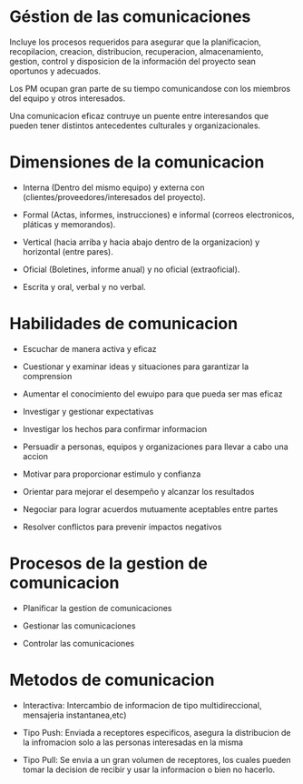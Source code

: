 # Géstion de las comunicaciones

Incluye los procesos requeridos para asegurar que la planificacion, recopilacion,
creacion, distribucion, recuperacion, almacenamiento, gestion, control y disposicion de la
información del proyecto sean oportunos y adecuados.

Los PM ocupan gran parte de su tiempo comunicandose con los miembros del equipo y otros interesados.

Una comunicacion eficaz contruye un puente entre interesandos que pueden tener distintos antecedentes
culturales y organizacionales.

# Dimensiones de la comunicacion

- Interna (Dentro del mismo equipo) y externa con (clientes/proveedores/interesados del proyecto).

- Formal (Actas, informes, instrucciones) e informal (correos electronicos, pláticas y memorandos).

- Vertical (hacia arriba y hacia abajo dentro de la organizacion) y horizontal (entre pares).

- Oficial (Boletines, informe anual) y no oficial (extraoficial).

- Escrita y oral, verbal y no verbal.

# Habilidades de comunicacion

- Escuchar de manera activa y eficaz

- Cuestionar y examinar ideas y situaciones para garantizar la comprension

- Aumentar el conocimiento del ewuipo para que pueda ser mas eficaz

- Investigar y gestionar expectativas

- Investigar los hechos para confirmar informacion

- Persuadir a personas, equipos y organizaciones para llevar a cabo una accion

- Motivar para proporcionar estimulo y confianza

- Orientar para mejorar el desempeño y alcanzar los resultados

- Negociar para lograr acuerdos mutuamente aceptables entre partes

- Resolver conflictos para prevenir impactos negativos

# Procesos de la gestion de comunicacion

- Planificar la gestion de comunicaciones

- Gestionar las comunicaciones

- Controlar las comunicaciones

# Metodos de comunicacion

- Interactiva: Intercambio de informacion de tipo multidireccional, mensajeria instantanea,etc)

- Tipo Push: Enviada a receptores especificos, asegura la distribucion de la infromacion solo a las 
personas interesadas en la misma

- Tipo Pull: Se envia a un gran volumen de receptores, los cuales pueden tomar la decision de recibir y usar la informacion
o bien no hacerlo.